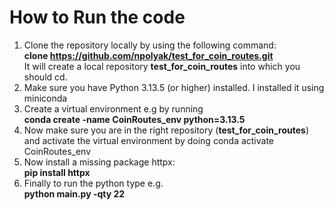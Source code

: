 # How to Run the code

1. Clone the repository locally by using the following command: <br/>
   <b>clone https://github.com/npolyak/test_for_coin_routes.git</b> <br/>
   It will create a local repository <b>test_for_coin_routes</b> into which you should cd. 
3. Make sure you have Python 3.13.5 (or higher) installed. I installed it using miniconda
4. Create a virtual environment e.g by running <br/>
   <b>conda create -name CoinRoutes_env python=3.13.5</b><br/>
5. Now make sure you are in the right repository (<b>test_for_coin_routes</b>) and activate the virtual environment by doing
   conda activate CoinRoutes_env
6. Now install a missing package httpx:<br/>
   <b>pip install httpx</b><br/>
7. Finally to run the python type e.g.<br/>
   <b>python main.py -qty 22</b><br/>

   
